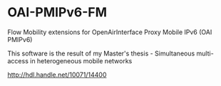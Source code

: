 OAI-PMIPv6-FM
=============

Flow Mobility extensions for OpenAirInterface Proxy Mobile IPv6 (OAI PMIPv6) 


This software is the result of my Master's thesis - Simultaneous multi-access in heterogeneous mobile networks
 
http://hdl.handle.net/10071/14400
